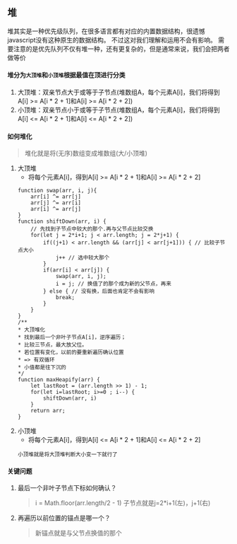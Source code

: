 ## 堆
堆其实是一种优先级队列，在很多语言都有对应的内置数据结构，很遗憾javascript没有这种原生的数据结构。 不过这对我们理解和运用不会有影响。
需要注意的是优先队列不仅有堆一种，还有更复杂的，但是通常来说，我们会把两者做等价
#### 堆分为`大顶堆`和`小顶堆`根据最值在顶进行分类
1. 大顶堆：双亲节点大于或等于子节点(堆数组A，每个元素A[i]，我们将得到A[i] >= A[i * 2 + 1]和A[i] >= A[i * 2 + 2])
2. 小顶堆：双亲节点小于或等于子节点(堆数组A，每个元素A[i]，我们将得到A[i] <= A[i * 2 + 1]和A[i] <= A[i * 2 + 2])

#### 如何堆化
> 堆化就是将(无序)数组变成堆数组(大/小顶堆)
1. 大顶堆
    - 将每个元素A[i]，得到A[i] >= A[i * 2 + 1]和A[i] >= A[i * 2 + 2]
    ```
    function swap(arr, i, j){
        arr[i] ^= arr[j]
        arr[j] ^= arr[i]
        arr[i] ^= arr[j]
    }
    function shiftDown(arr, i) {
        // 先找到子节点中较大的那个.再与父节点比较交换
        for(let j = 2*i+1; j < arr.length; j = 2*j+1) {
            if((j+1) < arr.length && (arr[j] < arr[j+1])) { // 比较子节点大小
                j++ // 选中较大那个
            }
            if(arr[i] < arr[j]) {
                swap(arr, i, j);
                i = j; // 换值了的那个成为新的父节点，再来
            } else { // 没有换，后面也肯定不会有影响
                break;
            }
        }
    }
    /**
    * 大顶堆化
    * 找到最后一个非叶子节点A[i]，逆序遍历；
    * 比较三节点，最大放父位。
    * 若位置有变化，以前的要重新遍历确认位置
    * => 有双循环
    * 小值都是往下沉的
    */
    function maxHeapify(arr) {
        let lastRoot = (arr.length >> 1) - 1;
        for(let i=lastRoot; i>=0 ; i--) {
            shiftDown(arr, i)
        }
        return arr;
    }
    ```
2. 小顶堆
    - 将每个元素A[i]，得到A[i] <= A[i * 2 + 1]和A[i] <= A[i * 2 + 2]
    ```
    小顶堆就是将大顶堆判断大小变一下就行了
    ```

#### 关键问题
1. 最后一个非叶子节点下标如何确认？
    > i = Math.floor(arr.length/2 - 1) 
    > 子节点就是j=2*i+1(左)，j+1(右)
2. 再遍历以前位置的锚点是哪一个？
    > 新锚点就是与父节点换值的那个
